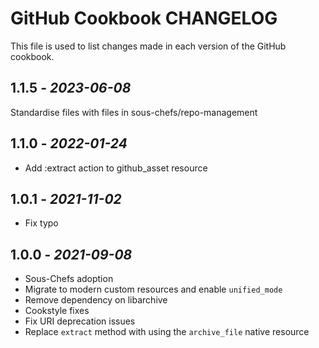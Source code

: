 # GitHub Cookbook CHANGELOG

This file is used to list changes made in each version of the GitHub cookbook.

## 1.1.5 - *2023-06-08*

Standardise files with files in sous-chefs/repo-management

## 1.1.0 - *2022-01-24*

* Add :extract action to github_asset resource

## 1.0.1 - *2021-11-02*

* Fix typo

## 1.0.0 - *2021-09-08*

* Sous-Chefs adoption
* Migrate to modern custom resources and enable `unified_mode`
* Remove dependency on libarchive
* Cookstyle fixes
* Fix URI deprecation issues
* Replace `extract` method with using the `archive_file` native resource
